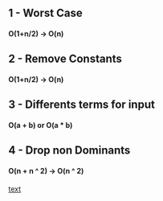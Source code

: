 ## 1 - Worst Case
#### O(1+n/2) -> O(n)
## 2 - Remove Constants
#### O(1+n/2) -> O(n)
## 3 - Differents terms for input
#### O(a + b) or O(a * b) 
## 4 - Drop non Dominants
#### O(n + n ^ 2) -> O(n ^ 2)

[text](https://www.bigocheatsheet.com/)